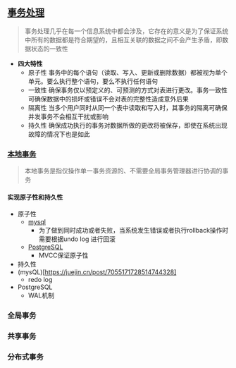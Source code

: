 ## [事务处理](https://icyfenix.cn/architect-perspective/general-architecture/transaction/)
> 事务处理几乎在每一个信息系统中都会涉及，它存在的意义是为了保证系统中所有的数据都是符合期望的，且相互关联的数据之间不会产生矛盾，即数据状态的一致性
* **四大特性**
  * 原子性 事务中的每个语句（读取、写入、更新或删除数据）都被视为单个单元。要么执行整个语句，要么不执行任何语句
  * 一致性 确保事务仅以预定义的、可预测的方式对表进行更改。事务一致性可确保数据中的损坏或错误不会对表的完整性造成意外后果
  * 隔离性 当多个用户同时从同一个表中读取和写入时，其事务的隔离可确保并发事务不会相互干扰或影响
  * 持久性 确保成功执行的事务对数据所做的更改将被保存，即使在系统出现故障的情况下也是如此
### [本地事务](https://icyfenix.cn/architect-perspective/general-architecture/transaction/local.html)
> 本地事务是指仅操作单一事务资源的、不需要全局事务管理器进行协调的事务
#### 实现原子性和持久性
* 原子性
   * [mysql](https://juejin.cn/post/7055171728514744328)
      * 为了做到同时成功或者失败，当系统发生错误或者执行rollback操作时需要根据undo log 进行回滚
   * [PostgreSQL](https://www.modb.pro/db/37939)
      * MVCC保证原子性
*  持久性
  *  (mysQL)[https://juejin.cn/post/7055171728514744328]
      * redo log 
  *  PostgreSQL
      * WAL机制
     
### 全局事务
### 共享事务
### 分布式事务
